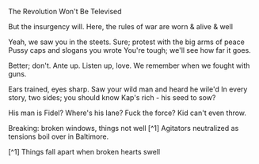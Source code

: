 The Revolution Won't Be Televised

But the insurgency will.
Here, the rules of war are
worn & alive & well

Yeah, we saw you in the steets.
Sure; protest with the big arms of peace
Pussy caps and slogans you wrote
You're tough; we'll see how far it goes.

Better; don't. Ante up.
Listen up, love.
We remember when we fought with guns.

Ears trained, eyes sharp.
Saw your wild man and heard he wile'd 
In every story, two sides; you should know
Kap's rich - his seed to sow?

His man is Fidel?
Where's his lane?
Fuck the force?
Kid can't even throw.



Breaking: broken windows, things not well [^1]
Agitators neutralized as tensions boil over in Baltimore.

[^1] Things fall apart when broken hearts swell